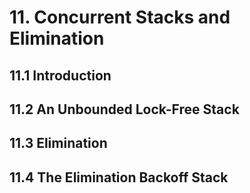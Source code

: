 # 11. Concurrent Stacks and Elimination
## 11.1 Introduction
## 11.2 An Unbounded Lock-Free Stack
## 11.3 Elimination
## 11.4 The Elimination Backoff Stack